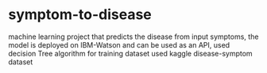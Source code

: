# symptom-to-disease
machine learning project that predicts the disease from input symptoms, the model is deployed on IBM-Watson and can be used as an API,
used decision Tree algorithm for training dataset
used kaggle disease-symptom dataset
